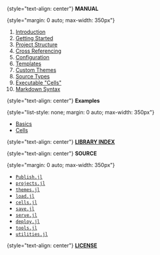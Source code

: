 {style="text-align: center"}
**MANUAL**

{style="margin: 0 auto; max-width: 350px"}
 1. [Introduction](README.md)
 2. [Getting Started](docs/getting_started.md)
 3. [Project Structure](docs/structure.md)
 4. [Cross Referencing](docs/references.md)
 5. [Configuration](docs/config.md)
 6. [Templates](docs/templates.md)
 6. [Custom Themes](docs/themes.md)
 7. [Source Types](docs/sources.md)
 7. [Executable "Cells"](docs/cells.md)
 9. [Markdown Syntax](docs/syntax.md)

{style="text-align: center"}
**Examples**

{style="list-style: none; margin: 0 auto; max-width: 350px"}
  - [Basics](examples/basics.ipynb)
  - [Cells](examples/cells.jl)

{style="text-align: center"}
[**LIBRARY INDEX**](docstrings.md)

{style="text-align: center"}
**SOURCE**

{style="margin: 0 auto; max-width: 350px"}
  - [`Publish.jl`](src/Publish.jl)
  - [`projects.jl`](src/projects.jl)
  - [`themes.jl`](src/themes.jl)
  - [`load.jl`](src/load.jl)
  - [`cells.jl`](src/cells.jl)
  - [`save.jl`](src/save.jl)
  - [`serve.jl`](src/serve.jl)
  - [`deploy.jl`](src/deploy.jl)
  - [`tools.jl`](src/tools.jl)
  - [`utilities.jl`](src/utilities.jl)

{style="text-align: center"}
[**LICENSE**](LICENSE.md)
